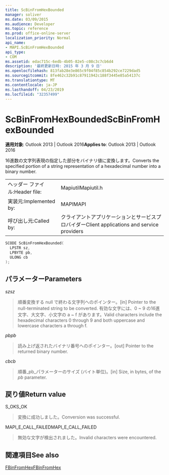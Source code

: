 ```yaml
---
title: ScBinFromHexBounded
manager: soliver
ms.date: 03/09/2015
ms.audience: Developer
ms.topic: reference
ms.prod: office-online-server
localization_priority: Normal
api_name:
- MAPI.ScBinFromHexBounded
api_type:
- COM
ms.assetid: edac715c-6edb-4b05-82e5-c08c3c7cb6d4
description: '最終更新日時: 2015 年 3 月 9 日'
ms.openlocfilehash: 813fab28e3e865c9f04f85c854b292ce7229dad5
ms.sourcegitcommit: 8fe462c32b91c87911942c188f3445e85a54137c
ms.translationtype: MT
ms.contentlocale: ja-JP
ms.lasthandoff: 04/23/2019
ms.locfileid: "32357499"
---
```

# <a name="scbinfromhexbounded"></a><span data-ttu-id="046f7-103">ScBinFromHexBounded</span><span class="sxs-lookup"><span data-stu-id="046f7-103">ScBinFromHexBounded</span></span>

  
  
<span data-ttu-id="046f7-104">**適用対象**: Outlook 2013 | Outlook 2016</span><span class="sxs-lookup"><span data-stu-id="046f7-104">**Applies to**: Outlook 2013 | Outlook 2016</span></span> 
  
<span data-ttu-id="046f7-105">16進数の文字列表現の指定した部分をバイナリ値に変換します。</span><span class="sxs-lookup"><span data-stu-id="046f7-105">Converts the specified portion of a string representation of a hexadecimal number into a binary number.</span></span> 
  
|||
|:-----|:-----|
|<span data-ttu-id="046f7-106">ヘッダー ファイル:</span><span class="sxs-lookup"><span data-stu-id="046f7-106">Header file:</span></span>  <br/> |<span data-ttu-id="046f7-107">Mapiutil</span><span class="sxs-lookup"><span data-stu-id="046f7-107">Mapiutil.h</span></span>  <br/> |
|<span data-ttu-id="046f7-108">実装元:</span><span class="sxs-lookup"><span data-stu-id="046f7-108">Implemented by:</span></span>  <br/> |<span data-ttu-id="046f7-109">MAPI</span><span class="sxs-lookup"><span data-stu-id="046f7-109">MAPI</span></span>  <br/> |
|<span data-ttu-id="046f7-110">呼び出し元:</span><span class="sxs-lookup"><span data-stu-id="046f7-110">Called by:</span></span>  <br/> |<span data-ttu-id="046f7-111">クライアントアプリケーションとサービスプロバイダー</span><span class="sxs-lookup"><span data-stu-id="046f7-111">Client applications and service providers</span></span>  <br/> |
   
```cpp
SCODE ScBinFromHexBounded(
  LPSTR sz,
  LPBYTE pb,
  ULONG cb
);
```

## <a name="parameters"></a><span data-ttu-id="046f7-112">パラメーター</span><span class="sxs-lookup"><span data-stu-id="046f7-112">Parameters</span></span>

 <span data-ttu-id="046f7-113">_sz_</span><span class="sxs-lookup"><span data-stu-id="046f7-113">_sz_</span></span>
  
> <span data-ttu-id="046f7-114">順番変換する null で終わる文字列へのポインター。</span><span class="sxs-lookup"><span data-stu-id="046f7-114">[in] Pointer to the null-terminated string to be converted.</span></span> <span data-ttu-id="046f7-115">有効な文字には、0 ~ 9 の16進文字、大文字、小文字の a ~ f があります。</span><span class="sxs-lookup"><span data-stu-id="046f7-115">Valid characters include the hexadecimal characters 0 through 9 and both uppercase and lowercase characters a through f.</span></span>
    
 <span data-ttu-id="046f7-116">_pb_</span><span class="sxs-lookup"><span data-stu-id="046f7-116">_pb_</span></span>
  
> <span data-ttu-id="046f7-117">読み上げ返されたバイナリ番号へのポインター。</span><span class="sxs-lookup"><span data-stu-id="046f7-117">[out] Pointer to the returned binary number.</span></span>
    
 <span data-ttu-id="046f7-118">_cb_</span><span class="sxs-lookup"><span data-stu-id="046f7-118">_cb_</span></span>
  
> <span data-ttu-id="046f7-119">順番_pb_パラメーターのサイズ (バイト単位)。</span><span class="sxs-lookup"><span data-stu-id="046f7-119">[in] Size, in bytes, of the  _pb_ parameter.</span></span> 
    
## <a name="return-value"></a><span data-ttu-id="046f7-120">戻り値</span><span class="sxs-lookup"><span data-stu-id="046f7-120">Return value</span></span>

<span data-ttu-id="046f7-121">S_OK</span><span class="sxs-lookup"><span data-stu-id="046f7-121">S_OK</span></span>
  
> <span data-ttu-id="046f7-122">変換に成功しました。</span><span class="sxs-lookup"><span data-stu-id="046f7-122">Conversion was successful.</span></span>
    
<span data-ttu-id="046f7-123">MAPI_E_CALL_FAILED</span><span class="sxs-lookup"><span data-stu-id="046f7-123">MAPI_E_CALL_FAILED</span></span>
  
> <span data-ttu-id="046f7-124">無効な文字が検出されました。</span><span class="sxs-lookup"><span data-stu-id="046f7-124">Invalid characters were encountered.</span></span>
    
## <a name="see-also"></a><span data-ttu-id="046f7-125">関連項目</span><span class="sxs-lookup"><span data-stu-id="046f7-125">See also</span></span>



[<span data-ttu-id="046f7-126">FBinFromHex</span><span class="sxs-lookup"><span data-stu-id="046f7-126">FBinFromHex</span></span>](fbinfromhex.md)

